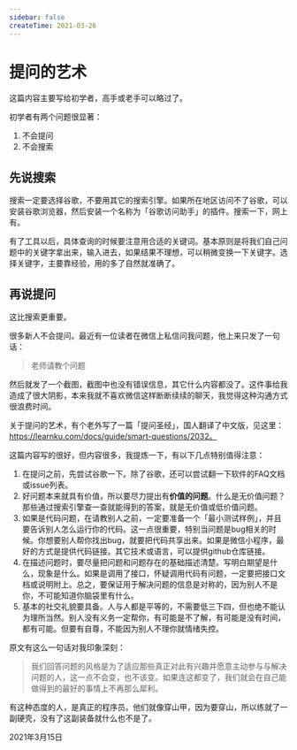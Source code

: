 ```yaml
---
sidebar: false
createTime: 2021-03-26
---
```

# 提问的艺术

这篇内容主要写给初学者，高手或老手可以略过了。

初学者有两个问题很显著：

1. 不会提问
2. 不会搜索

## **先说搜索**

搜索一定要选择谷歌，不要用其它的搜索引擎。如果所在地区访问不了谷歌，可以安装谷歌浏览器，然后安装一个名称为「谷歌访问助手」的插件。搜索一下，网上有。

有了工具以后，具体查询的时候要注意用合适的关键词。基本原则是将我们自己问题中的关键字拿出来，输入进去，如果结果不理想，可以稍微变换一下关键字。选择关键字，主要靠经验，用的多了自然就准确了。

## **再说提问**

这比搜索更重要。

很多新人不会提问。最近有一位读者在微信上私信问我问题，他上来只发了一句话：

> 老师请教个问题

然后就发了一个截图，截图中也没有错误信息，其它什么内容都没了。这件事给我造成了很大阴影，本来我就不喜欢微信这样断断续续的聊天，我觉得这种沟通方式很浪费时间。

关于提问的艺术，有个老外写了一篇「提问圣经」，国人翻译了中文版，见这里：https://learnku.com/docs/guide/smart-questions/2032。

这篇内容写的很好，但内容很多，我提炼一下，有以下几点特别值得注意：

1. 在提问之前，先尝试谷歌一下。除了谷歌，还可以尝试翻一下软件的FAQ文档或issue列表。
2. 好问题本来就具有价值，所以要尽力提出有**价值的问题**。什么是无价值问题？那些通过搜索引擎查一查就能得到的答案，就是无价值或低价值问题。
3. 如果是代码问题，在请教别人之前，一定要准备一个「最小测试样例」，并且要告诉别人怎么运行你的代码。这一点很重要，特别当问题是bug相关的时候。你想要别人帮你找出bug，就要把代码共享出来。如果是微信小程序，最好的方式是提供代码链接。其它技术或语言，可以提供github仓库链接。
4. 在描述问题时，要尽量把问题和问题存在的基础描述清楚。写明白期望是什么，现象是什么。如果是调用了接口，怀疑调用代码有问题，一定要把接口文档或说明附上。总之，要保证用于解决问题的信息是对称的，因为别人不是你，不可能知道你脑袋里有什么。
5. 基本的社交礼貌要具备。人与人都是平等的，不需要低三下四，但也绝不能认为理所当然。别人没有义务一定帮你，有可能是不了解，有可能是没有时间，都有可能。但要有自尊，不能因为别人不理你就情绪失控。

原文有这么一句话对我印象深刻：

> 我们回答问题的风格是为了适应那些真正对此有兴趣并愿意主动参与与解决问题的人，这一点不会变，也不该变。如果连这都变了，我们就会在自己能做得到的最好的事情上不再那么犀利。

有这种态度的人，是真正的程序员。他们就像穿山甲，因为要穿山，所以练就了一副硬壳，没有了这副装备就什么也不是了。

2021年3月15日


